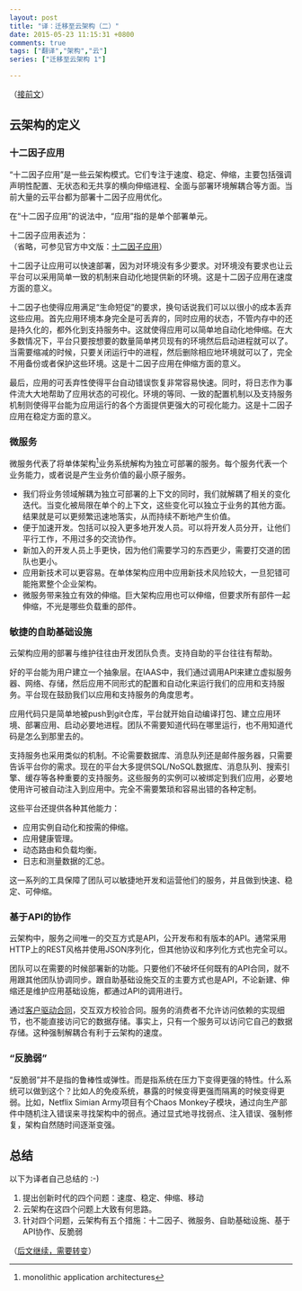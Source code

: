 ```yaml
---
layout: post
title: "译：迁移至云架构（二）"
date: 2015-05-23 11:15:31 +0800
comments: true
tags: ["翻译","架构","云"]
series: ["迁移至云架构 1"]

---
```


（[接前文](/2015/05/23/cloud/)）


## 云架构的定义
### <a name="12f"></a>十二因子应用
“十二因子应用”是一些云架构模式。它们专注于速度、稳定、伸缩，主要包括强调声明性配置、无状态和无共享的横向伸缩进程、全面与部署环境解耦合等方面。当前大量的云平台都为部署十二因子应用优化。

在“十二因子应用”的说法中，“应用”指的是单个部署单元。

十二因子应用表述为：  
（省略，可参见官方中文版：[十二因子应用](http://12factor.net/zh_cn/)）

<!--more-->


十二因子让应用可以快速部署，因为对环境没有多少要求。对环境没有要求也让云平台可以采用简单一致的机制来自动化地提供新的环境。这是十二因子应用在速度方面的意义。

十二因子也使得应用满足“生命短促”的要求，换句话说我们可以以很小的成本丢弃这些应用。首先应用环境本身完全是可丢弃的，同时应用的状态，不管内存中的还是持久化的，都外化到支持服务中。这就使得应用可以简单地自动化地伸缩。在大多数情况下，平台只要按想要的数量简单拷贝现有的环境然后启动进程就可以了。当需要缩减的时候，只要关闭运行中的进程，然后删除相应地环境就可以了，完全不用备份或者保护这些环境。这是十二因子应用在伸缩方面的意义。

最后，应用的可丢弃性使得平台自动错误恢复非常容易快速。同时，将日志作为事件流大大地帮助了应用状态的可视化。环境的等同、一致的配置机制以及支持服务机制则使得平台能为应用运行的各个方面提供更强大的可视化能力。这是十二因子应用在稳定方面的意义。

### <a name="ms"></a>微服务

微服务代表了将单体架构[^1]业务系统解构为独立可部署的服务。每个服务代表一个业务能力，或者说是产生业务价值的最小原子服务。

* 我们将业务领域解耦为独立可部署的上下文的同时，我们就解耦了相关的变化迭代。当变化被局限在单个的上下文，这些变化可以独立于业务的其他方面。结果就是可以更频繁迅速地落实，从而持续不断地产生价值。
* 便于加速开发。包括可以投入更多地开发人员。可以将开发人员分开，让他们平行工作，不用过多的交流协作。
* 新加入的开发人员上手更快，因为他们需要学习的东西更少，需要打交道的团队也更小。
* 应用新技术可以更容易。在单体架构应用中应用新技术风险较大，一旦犯错可能拖累整个企业架构。
* 微服务带来独立有效的伸缩。巨大架构应用也可以伸缩，但要求所有部件一起伸缩，不光是哪些负载重的部件。


### <a name="ai"></a>敏捷的自助基础设施
云架构应用的部署与维护往往由开发团队负责。支持自助的平台往往有帮助。

好的平台能为用户建立一个抽象层。在IAAS中，我们通过调用API来建立虚拟服务器、网络、存储，然后应用不同形式的配置和自动化来运行我们的应用和支持服务。平台现在鼓励我们以应用和支持服务的角度思考。

应用代码只是简单地被push到git仓库，平台就开始自动编译打包、建立应用环境、部署应用、启动必要地进程。团队不需要知道代码在哪里运行，也不用知道代码是怎么到那里去的。

支持服务也采用类似的机制。不论需要数据库、消息队列还是邮件服务器，只需要告诉平台你的需求。现在的平台大多提供SQL/NoSQL数据库、消息队列、搜索引擎、缓存等各种重要的支持服务。这些服务的实例可以被绑定到我们应用，必要地使用许可被自动注入到应用中。完全不需要繁琐和容易出错的各种定制。

这些平台还提供各种其他能力：

* 应用实例自动化和按需的伸缩。
* 应用健康管理。
* 动态路由和负载均衡。
* 日志和测量数据的汇总。

这一系列的工具保障了团队可以敏捷地开发和运营他们的服务，并且做到快速、稳定、可伸缩。


### 基于API的协作

云架构中，服务之间唯一的交互方式是API，公开发布和有版本的API。通常采用HTTP上的REST风格并使用JSON序列化，但其他协议和序列化方式也完全可以。

团队可以在需要的时候部署新的功能。只要他们不破坏任何既有的API合同，就不用跟其他团队协调同步。跟自助基础设施交互的主要方式也是API，不论新建、伸缩还是维护应用基础设施，都通过API的调用进行。

通过[客户驱动合同](http://martinfowler.com/articles/consumerDrivenContracts.html)，交互双方校验合同。服务的消费者不允许访问依赖的实现细节，也不能直接访问它的数据存储。事实上，只有一个服务可以访问它自己的数据存储。这种强制解耦合有利于云架构的速度。


### <a name="an"></a>“反脆弱”
“反脆弱”并不是指的鲁棒性或弹性。而是指系统在压力下变得更强的特性。什么系统可以做到这个？比如人的免疫系统，暴露的时候变得更强而隔离的时候变得更弱。比如，Netflix Simian Army项目有个Chaos Monkey子模块，通过向生产部件中随机注入错误来寻找架构中的弱点。通过显式地寻找弱点、注入错误、强制修复，架构自然随时间逐渐变强。
## 总结
以下为译者自己总结的 :-)  

1. 提出创新时代的四个问题：速度、稳定、伸缩、移动
2. 云架构在这四个问题上大致有何思路。
3. 针对四个问题，云架构有五个措施：十二因子、微服务、自助基础设施、基于API协作、反脆弱

（[后文继续，需要转变](/2015/05/29/cloud3/)）

[^1]: monolithic application architectures
